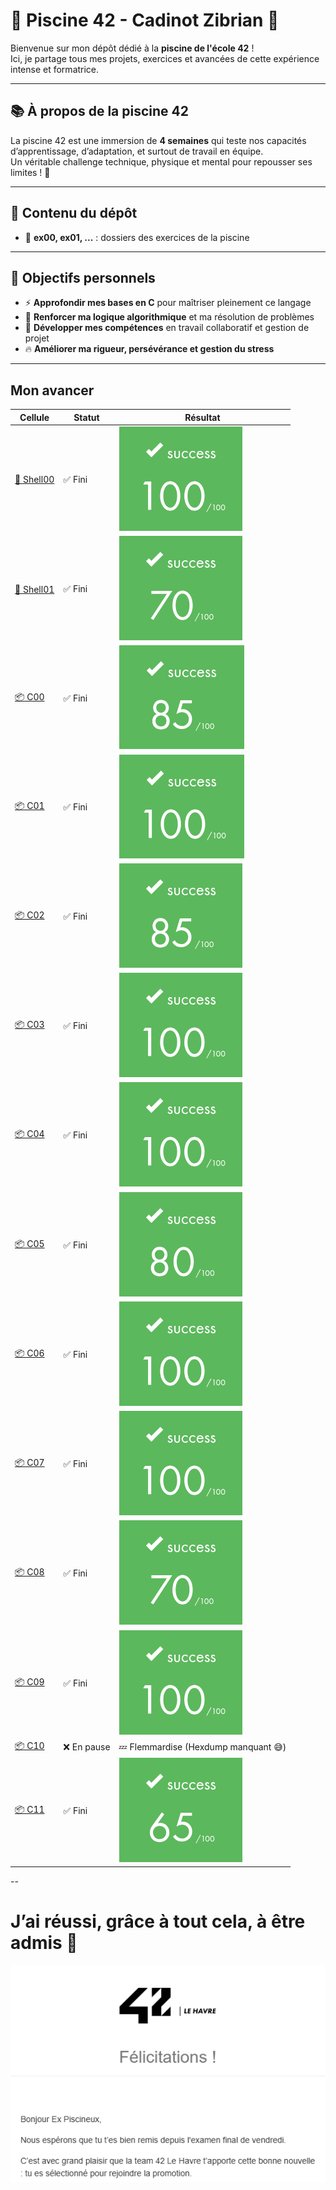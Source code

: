 # 🚀 Piscine 42 - Cadinot Zibrian 🌊

Bienvenue sur mon dépôt dédié à la **piscine de l'école 42** !  
Ici, je partage tous mes projets, exercices et avancées de cette expérience intense et formatrice.

---

## 📚 À propos de la piscine 42

La piscine 42 est une immersion de **4 semaines** qui teste nos capacités d’apprentissage, d’adaptation, et surtout de travail en équipe.  
Un véritable challenge technique, physique et mental pour repousser ses limites ! 💪

---


## 📂 Contenu du dépôt

- 📁 **ex00, ex01, ...** : dossiers des exercices de la piscine  

---


## 🎯 Objectifs personnels

- ⚡ **Approfondir mes bases en C** pour maîtriser pleinement ce langage  
- 🧠 **Renforcer ma logique algorithmique** et ma résolution de problèmes  
- 🤝 **Développer mes compétences** en travail collaboratif et gestion de projet  
- 🔥 **Améliorer ma rigueur, persévérance et gestion du stress**

---
## Mon avancer

| Cellule  | Statut   | Résultat |
|----------|----------|----------|
| [🐚 Shell00](Shell00) | ✅ Fini  | ![Shell00](Other/img/Shell00.png) |
| [🐚 Shell01](Shell01) | ✅ Fini  | ![Shell01](Other/img/Shell01.png) |
| [📦 C00](C00)     | ✅ Fini  | ![C00](Other/img/C00.png) |
| [📦 C01](C01)     | ✅ Fini  | ![C01](Other/img/C01.png) |
| [📦 C02](C02)     | ✅ Fini  | ![C02](Other/img/C02.png) |
| [📦 C03](C03)     | ✅ Fini  | ![C03](Other/img/C03.png) |
| [📦 C04](C04)     | ✅ Fini  | ![C04](Other/img/C04.png) |
| [📦 C05](C05)     | ✅ Fini  | ![C05](Other/img/C05.png) |
| [📦 C06](C06)     | ✅ Fini  | ![C06](Other/img/C06.png) |
| [📦 C07](C07)     | ✅ Fini  | ![C07](Other/img/C07.png) |
| [📦 C08](C08)     | ✅ Fini  | ![C08](Other/img/C08.png) |
| [📦 C09](C09)     | ✅ Fini  | ![C09](Other/img/C09.png) |
| [📦 C10](C10)     | ❌ En pause  | 💤 Flemmardise (Hexdump manquant 😅) |
| [📦 C11](C11)     | ✅ Fini  | ![C11](Other/img/C11.png) |

--

# J’ai réussi, grâce à tout cela, à être admis 🎉

![admis](Other/img/Resultat.png)


